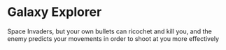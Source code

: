# Galaxy Explorer
Space Invaders, but your own bullets can ricochet and kill you, and the enemy predicts your movements in order to shoot at you more effectively
